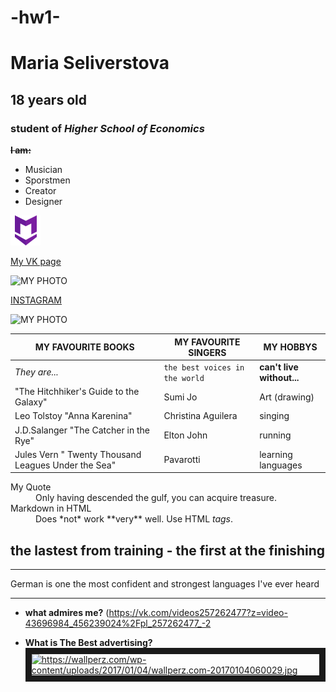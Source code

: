 # -hw1-
#  Maria Seliverstova
## 18 years old
### student of _Higher School of Economics_
~~**I am:**~~

* Musician
* Sporstmen
* Creator
* Designer

![alt text](https://github.com/adam-p/markdown-here/raw/master/src/common/images/icon48.png "Logo Title Text 1")


[My VK page](https://vk.com/selik_m99)

![MY PHOTO](https://pp.userapi.com/c639116/v639116372/4a538/FIkVvwxxW34.jpg)

[INSTAGRAM](https://www.instagram.com/peche_melba.8/)

![MY PHOTO](http://sro.today/wp-content/uploads/2014/11/2-logotip-vshe.jpg)

MY FAVOURITE BOOKS| MY FAVOURITE SINGERS |MY HOBBYS
--- | --- | ---
*They are...* | `the best voices in the world` | **can't live without...**
"The Hitchhiker's Guide to the Galaxy" | Sumi Jo| Art (drawing)
| Leo Tolstoy "Anna Karenina"|Christina Aguilera | singing
|J.D.Salanger "The Catcher in the Rye"|Elton John|running
|Jules Vern " Twenty Thousand Leagues Under the Sea"|Pavarotti|learning languages

                            

<dl>
   <dt>My Quote</dt>
  <dd>Only having descended the gulf, you can acquire treasure.<dd>

   <dt>Markdown in HTML</dt>
  <dd>Does *not* work **very** well. Use HTML <em>tags</em>.</dd>
</dl>

## the lastest from training - the first at the finishing

---

German is one the most  confident and strongest languages I've ever heard

***
* __what admires me?__ (https://vk.com/videos257262477?z=video-43696984_456239024%2Fpl_257262477_-2


* __What is The Best advertising?__ <a href="https://vk.com/videos257262477?z=video-43696984_456239020%2Fpl_257262477_-2
" target="_blank"><img src="https://vk.com/video-43696984_456239020?t=12s" 
alt="https://wallperz.com/wp-content/uploads/2017/01/04/wallperz.com-20170104060029.jpg" width="240" height="180" border="10" /></a>
